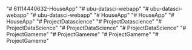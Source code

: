 "# 61114440632-HouseApp" 
"# ubu-datasci-webapp" 
"# ubu-datasci-webapp" 
"# ubu-datasci-webapp" 
"# HouseApp" 
"# HouseApp" 
"# HouseApp" 
"# ProjectDatascience" 
"# ProjectDatascience" 
"# ProjectDataScience" 
"# ProjectDataScience" 
"# ProjectDataScience" 
"# ProjectGameme" 
"# ProjectGameme" 
"# ProjectGameme" 
"# ProjectGameme" 
